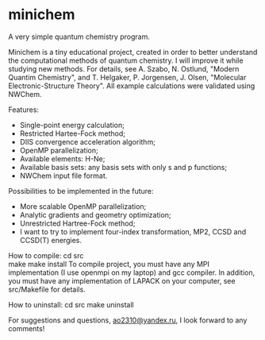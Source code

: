 # minichem
A very simple quantum chemistry program.

Minichem is a tiny educational project, created in order to better understand the computational methods of quantum chemistry. I will improve it while studying new methods.
For details, see A. Szabo, N. Ostlund, "Modern Quantim Chemistry", and T. Helgaker, P. Jorgensen, J. Olsen, "Molecular Electronic-Structure Theory". All example calculations were validated using NWChem.

Features:
 - Single-point energy calculation;
 - Restricted Hartee-Fock method;
 - DIIS convergence acceleration algorithm;
 - OpenMP parallelization;
 - Available elements: H-Ne;
 - Available basis sets: any basis sets with only s and p functions;
 - NWChem input file format.
 
Possibilities to be implemented in the future:
 - More scalable OpenMP parallelization;
 - Analytic gradients and geometry optimization;
 - Unrestricted Hartree-Fock method;
 - I want to try to implement four-index transformation, MP2, CCSD and CCSD(T) energies.
 
How to compile:
  cd src <br>
  make
  make install
To compile project, you must have any MPI implementation (I use openmpi on my laptop) and gcc compiler.
In addition, you must have any implementation of LAPACK on your computer, see src/Makefile for details.

How to uninstall:
  cd src
  make uninstall

For suggestions and questions, ao2310@yandex.ru, I look forward to any comments!
